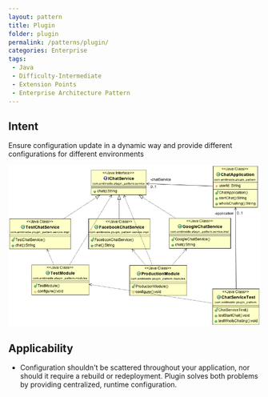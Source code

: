 ```yaml
---
layout: pattern
title: Plugin
folder: plugin
permalink: /patterns/plugin/
categories: Enterprise
tags:
 - Java
 - Difficulty-Intermediate
 - Extension Points
 - Enterprise Architecture Pattern
---
```


## Intent
Ensure configuration update in a dynamic way and provide different configurations for different environments

![alt text](./etc/plugin.png "Plugin Pattern")

## Applicability

* Configuration shouldn't be scattered throughout your application, nor should it require a rebuild or redeployment. Plugin solves both problems by providing centralized, runtime configuration.
